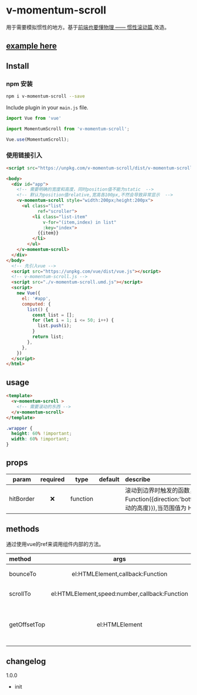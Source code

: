 # v-momentum-scroll

用于需要模拟惯性的地方。基于[前端也要懂物理 —— 惯性滚动篇 ](https://my.oschina.net/o2team/blog/4307027)改造。


## [example here](https://w1301625107.github.io/v-momentum-scroll/demo/index.html)

## Install 
### npm 安装

```bash
npm i v-momentum-scroll --save
```

Include plugin in your `main.js` file.

```js
import Vue from 'vue'

import MomentumScroll from 'v-momentum-scroll';

Vue.use(MomentumScroll);
```

### 使用链接引入
```html
<script src="https://unpkg.com/v-momentum-scroll/dist/v-momentum-scroll.umd.js"></script>
```

```html
<body>
  <div id="app">
    <!-- 需要明确的宽度和高度，同时position值不能为static  -->
    <!-- 默认为position值relative,宽高各100px,不然会导致异常显示  -->
    <v-momentum-scroll style="width:200px;height:200px">
      <ul class="list"
            ref="scroller">
          <li class="list-item"
              v-for="(item,index) in list"
              :key="index">
            {{item}}
          </li>
        </ul>
    </v-momentum-scroll>
  </div>
</body>
  <!-- 先引入vue -->
  <script src="https://unpkg.com/vue/dist/vue.js"></script>
  <!-- v-momentum-scroll.js -->
  <script src="./v-momentum-scroll.umd.js"></script>
  <script>
    new Vue({
      el: '#app',
      computed: {
        list() {
          const list = [];
          for (let i = 1; i <= 50; i++) {
            list.push(i);
          }
          return list;
        },
      },
    })
  </script>
</html>
```
## usage

```html
<template>
  <v-momentum-scroll >
    <!-- 需要滚动的东西 -->
  </v-momentum-scroll>
</template>
```

```css
.wrapper {
  height: 60% !important;
  width: 60% !important;
}
```

## props

|      param      | required |  type   |  default  | describe                                                       |
| :-------------: | :------: | :-----: | :-------: | :------------------------------------------------------------- |
|    hitBorder   |    ❌      | function  |         |     滚动到边界时触发的函数，Function({direction:'bottom'\|'top',type:'noBounce'\|'weekBounce'\|'strongBounce',offsetY:number(滚动的高度)}),当范围值为 HTMLElement 时会滚动到相应位置   | 



## methods
通过使用vue的ref来调用组件内部的方法。

| method | args | describle|
| :---  |:-----:|:---------|
| bounceTo|el:HTMLElement,callback:Function | 变速滚动到指定元素|
| scrollTo | el:HTMLElement,speed:number,callback:Function | 匀速滚动到指定元素|
| getOffsetTop | el:HTMLElement | 获取元素在v-momentum-scroll中的offsetTop|


## changelog
1.0.0
- init

